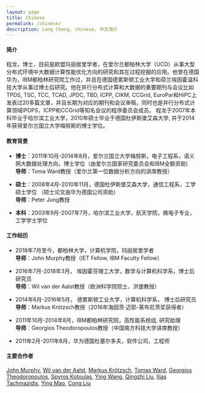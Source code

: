 ```yaml
---
layout: page
title: Chinese
permalink: /chinese/
description: Long Cheng, chinese, 中文简介
---
```


#### **简介**
程龙，博士，目前是欧盟玛丽居里学者，在爱尔兰都柏林大学（UCD）从事大型分布式环境中大数据计算性能优化方向的研究和其在过程挖掘的应用。他曾在德国华为，IBM都柏林研究院工作过，并且在德国德累斯顿工业大学和荷兰埃因霍温科技大学从事过博士后研究。他在并行分布式计算和大数据的重要期刊与会议比如TPDS, TSC, TCC, TCAD, JPDC, TBD, ICPP, CIKM, CCGrid, EuroPar和HiPC上发表过20多篇文章，并且长期为对应的期刊和会议审稿，同时也是并行分布式计算领域IPDPS，ICPP和CCGrid等知名会议的程序委员会成员。 程龙于2007年本科毕业于哈尔滨工业大学，2010年硕士毕业于德国杜伊斯堡艾森大学, 并于2014年获得爱尔兰国立大学梅努斯的博士学位。

#### **教育背景**
- **博士**：2011年10月-2014年8月，爱尔兰国立大学梅努斯，电子工程系，语义网大数据处理方向，博士学位（由爱尔兰国家研究委员会和IBM全额资助)<br>
  **导师**：Toma Ward教授（爱尔兰第一位数据分析方向的讲席教授）

- **硕士**：2008年4月-2010年11月，德国杜伊斯堡艾森大学，通信工程系，工学硕士学位 （硕士论文由华为德国公司资助）<br>
  **导师**：Peter Jung教授

- **本科**：2003年9月-2007年7月，哈尔滨工业大学，航天学院，微电子专业，工学学士学位

#### **工作经历**
- 2018年7月至今，都柏林大学，计算机学院，玛丽居里学者<br>
**导师**：John Murphy教授（IET Fellow, IBM Faculty Fellow）

- 2016年7月-2018年3月， 埃因霍芬理工大学，数学与计算机科学系，博士后研究员<br>
 **导师**：Wil van der Aalst教授（欧洲科学院院士、洪堡教授）

- 2014年6月-2016年5月， 德累斯顿工业大学，计算机科学系， 博士后研究员<br>
 **导师**：Markus Kr&ouml;tzsch教授（2016年海因茨·迈耶-莱布尼茨奖获得者）

- 2011年10月-2014年8月，IBM都柏林研究院，高性能系统组, 研究助理<br>
**导师**：Georgios Theodoropoulos教授（中国南方科技大学讲席教授）

- 2011年2月-2011年8月，华为德国杜塞尔多夫，软件公司，工程师

#### **主要合作者**
[John Murphy](http://www.ucd.ie/research/people/computerscience/professorjohnmurphy/), [Wil van der Aalst](http://www.padsweb.rwth-aachen.de/wvdaalst/), [Markus Kr&ouml;tzsch](https://iccl.inf.tu-dresden.de/web/Markus_Kr%C3%B6tzsch), [Tomas Ward](https://www.computing.dcu.ie/~tward/), [Georgios Theodoropoulos](http://www.gtheodoropoulos.com/), [Spyros Kotoulas](http://researcher.watson.ibm.com/researcher/view.php?person=ie-Spyros.Kotoulas), [Ying Wang](http://www.carch.ac.cn/~wangying/), [Qingzhi Liu](http://www.win.tue.nl/~qingzhiliu/index.html), [Ilias Tachmazidis](http://iliastachmazidis.blogspot.co.uk/), [Ying Mao](https://yingmao.github.io/), [Cong Liu](https://research.tue.nl/en/persons/cong-liu)